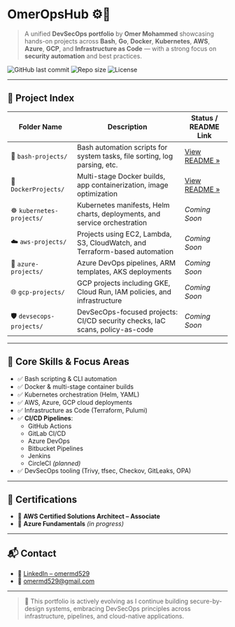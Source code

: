 # OmerOpsHub ⚙️🐧

> A unified **DevSecOps portfolio** by **Omer Mohammed** showcasing hands-on projects across **Bash**, **Go**, **Docker**, **Kubernetes**, **AWS**, **Azure**, **GCP**, and **Infrastructure as Code** — with a strong focus on **security automation** and best practices.

![GitHub last commit](https://img.shields.io/github/last-commit/omermd529/OmerOps?style=flat-square)
![Repo size](https://img.shields.io/github/repo-size/omermd529/OmerOps?style=flat-square)
![License](https://img.shields.io/github/license/omermd529/OmerOps?style=flat-square)

---

## 📁 Project Index

| Folder Name              | Description                                                                 | Status / README Link                         |
|--------------------------|-----------------------------------------------------------------------------|----------------------------------------------|
| 🐧 `bash-projects/`       | Bash automation scripts for system tasks, file sorting, log parsing, etc.   | [View README »](./bash-projects/README.md)   |
| 🐳 `DockerProjects/`      | Multi-stage Docker builds, app containerization, image optimization         | [View README »](./DockerProjects/README.md)  |
| ☸️ `kubernetes-projects/` | Kubernetes manifests, Helm charts, deployments, and service orchestration   | _Coming Soon_                                |
| ☁️ `aws-projects/`        | Projects using EC2, Lambda, S3, CloudWatch, and Terraform-based automation  | _Coming Soon_                                |
| 🔷 `azure-projects/`      | Azure DevOps pipelines, ARM templates, AKS deployments                      | _Coming Soon_                                |
| 🌐 `gcp-projects/`        | GCP projects including GKE, Cloud Run, IAM policies, and infrastructure     | _Coming Soon_                                |
| 🛡️ `devsecops-projects/` | DevSecOps-focused projects: CI/CD security checks, IaC scans, policy-as-code| _Coming Soon_                                |

---

## 🎯 Core Skills & Focus Areas

- ✅ Bash scripting & CLI automation
- ✅ Docker & multi-stage container builds
- ✅ Kubernetes orchestration (Helm, YAML)
- ✅ AWS, Azure, GCP cloud deployments
- ✅ Infrastructure as Code (Terraform, Pulumi)
- ✅ **CI/CD Pipelines**:
  - GitHub Actions  
  - GitLab CI/CD  
  - Azure DevOps  
  - Bitbucket Pipelines  
  - Jenkins  
  - CircleCI *(planned)*
- ✅ DevSecOps tooling (Trivy, tfsec, Checkov, GitLeaks, OPA)

---

## 📜 Certifications

- 🏅 **AWS Certified Solutions Architect – Associate**
- 🧠 **Azure Fundamentals** *(in progress)*

---

## 📬 Contact

- 🔗 [LinkedIn – omermd529](https://linkedin.com/in/mdomer529)
- 📧 omermd529@gmail.com

---

> 🚧 This portfolio is actively evolving as I continue building secure-by-design systems, embracing DevSecOps principles across infrastructure, pipelines, and cloud-native applications.
